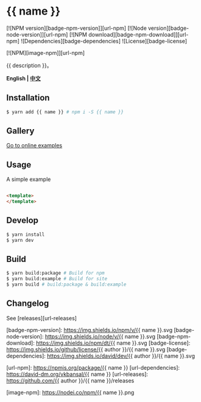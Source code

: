 # {{ name }}

[![NPM version][badge-npm-version]][url-npm]
[![Node version][badge-node-version]][url-npm]
[![NPM download][badge-npm-download]][url-npm]
![Dependencies][badge-dependencies]
![License][badge-license]

[![NPM][image-npm]][url-npm]

{{ description }}。

**English | [中文](./README.md)**

## Installation

```bash
$ yarn add {{ name }} # npm i -S {{ name }}
```

## Gallery

[Go to online examples]()

## Usage

A simple example

```javascript
```

```html
<template>
</template>
```

## Develop

```bash
$ yarn install
$ yarn dev
```

## Build

```bash
$ yarn build:package # Build for npm
$ yarn build:example # Build for site
$ yarn build # build:package & build:example
```

## Changelog

See [releases][url-releases]


[badge-npm-version]: https://img.shields.io/npm/v/{{ name }}.svg
[badge-node-version]: https://img.shields.io/node/v/{{ name }}.svg
[badge-npm-download]: https://img.shields.io/npm/dt/{{ name }}.svg
[badge-license]: https://img.shields.io/github/license/{{ author }}/{{ name }}.svg
[badge-dependencies]: https://img.shields.io/david/dev/{{ author }}/{{ name }}.svg

[url-npm]: https://npmjs.org/package/{{ name }}
[url-dependencies]: https://david-dm.org/vkbansal/{{ name }}
[url-releases]: https://github.com/{{ author }}/{{ name }}/releases

[image-npm]: https://nodei.co/npm/{{ name }}.png
